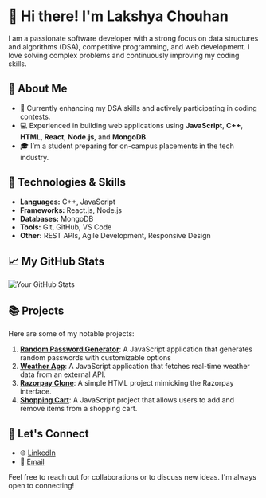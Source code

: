 # 👋 Hi there! I'm Lakshya Chouhan

I am a passionate software developer with a strong focus on data structures and algorithms (DSA), competitive programming, and web development. I love solving complex problems and continuously improving my coding skills.

## 🚀 About Me

- 🌱 Currently enhancing my DSA skills and actively participating in coding contests.
- 💻 Experienced in building web applications using **JavaScript**, **C++**, **HTML**, **React**, **Node.js**, and **MongoDB**.
- 🎓 I’m a student preparing for on-campus placements in the tech industry.

## 🔧 Technologies & Skills

- **Languages:** C++, JavaScript
- **Frameworks:** React.js, Node.js
- **Databases:** MongoDB
- **Tools:** Git, GitHub, VS Code
- **Other:** REST APIs, Agile Development, Responsive Design

## 📈 My GitHub Stats

![Your GitHub Stats](https://github-readme-stats.vercel.app/api?username=lakshyachouhan&show_icons=true&theme=radical)

## 📚 Projects

Here are some of my notable projects:

1. **[Random Password Generator](https://github.com/lakshyachouhan/Random-Password-Generator)**: A JavaScript application that generates random passwords with customizable options
2. **[Weather App](https://github.com/lakshyachouhan/Weather-App)**: A JavaScript application that fetches real-time weather data from an external API.
3. **[Razorpay Clone](https://github.com/lakshyachouhan/Razorpay-Clone)**: A simple HTML project mimicking the Razorpay interface.
4. **[Shopping Cart](https://github.com/lakshyachouhan/Shopping-Cart)**: A JavaScript project that allows users to add and remove items from a shopping cart.

## 🤝 Let's Connect

- 🌐 [LinkedIn]([https://linkedin.com/in/lakshya-chouhan-301898256])
- 📧 [Email](mailto:ritikchouhan596@gmai.com)

Feel free to reach out for collaborations or to discuss new ideas. I'm always open to connecting!
